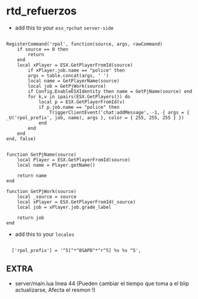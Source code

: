 # rtd_refuerzos

- add this to your `esx_rpchat` `server-side`

```

RegisterCommand('rpol', function(source, args, rawCommand)
    if source == 0 then
        return
    end
    local xPlayer = ESX.GetPlayerFromId(source)
        if xPlayer.job.name == "police" then
        args = table.concat(args, ' ')
        local name = GetPlayerName(source)
		local job = GetPjWork(source)
        if Config.EnableESXIdentity then name = GetPjName(source) end
        for k,v in ipairs(ESX.GetPlayers()) do
            local p = ESX.GetPlayerFromId(v)
            if p.job.name == "police" then
                TriggerClientEvent('chat:addMessage', -1, { args = { _U('rpol_prefix', job, name), args }, color = { 255, 255, 255 } })
            end
        end
    end
end, false)

```

```

function GetPjName(source)
    local Player = ESX.GetPlayerFromId(source)
    local name = Player.getName()
	
	return name
end

function GetPjWork(source)
	local _source = source
	local xPlayer = ESX.GetPlayerFromId(_source)
	local job = xPlayer.job.grade_label

	return job
end

```

- add this to your `locales`

```

  ['rpol_prefix'] = '^5[^*^0SAPD^*^r^5] %s %s ^5',

```

## EXTRA

- server/main.lua linea 44 (Pueden cambiar el tiempo que toma a el blip actualizarse, Afecta el resmon !)